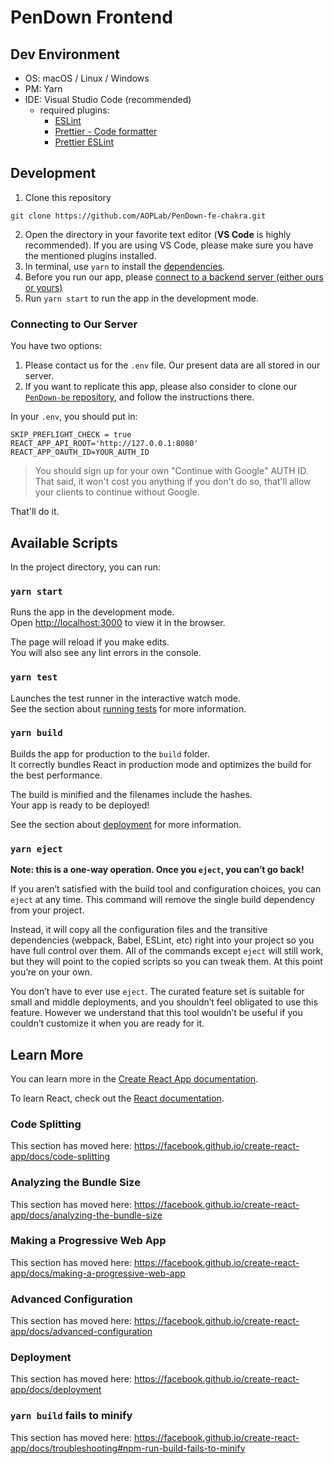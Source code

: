 # PenDown Frontend

## Dev Environment

- OS: macOS / Linux / Windows
- PM: Yarn
- IDE: Visual Studio Code (recommended)
  - required plugins:
    - [ESLint](https://marketplace.visualstudio.com/items?itemName=dbaeumer.vscode-eslint)
    - [Prettier - Code formatter](https://marketplace.visualstudio.com/items?itemName=esbenp.prettier-vscode)
    - [Prettier ESLint](https://marketplace.visualstudio.com/items?itemName=rvest.vs-code-prettier-eslint)

## Development

1. Clone this repository
  ```
  git clone https://github.com/AOPLab/PenDown-fe-chakra.git
  ```
2. Open the directory in your favorite text editor (**VS Code** is highly recommended). If you are using VS Code, please make sure you have the mentioned plugins installed.
4. In terminal, use `yarn` to install the [dependencies](package.json).
5. Before you run our app, please [connect to a backend server (either ours or yours)](#connecting-to-our-server)
6. Run `yarn start` to run the app in the development mode.

### Connecting to Our Server

You have two options:

1. Please contact us for the `.env` file. Our present data are all stored in our server.
2. If you want to replicate this app, please also consider to clone our [`PenDown-be` repository](https://github.com/AOPLab/PenDown-be.git), and follow the instructions there.

  In your `.env`, you should put in:

  ```
  SKIP_PREFLIGHT_CHECK = true
  REACT_APP_API_ROOT='http://127.0.0.1:8080'
  REACT_APP_OAUTH_ID=YOUR_AUTH_ID
  ```

  > You should sign up for your own "Continue with Google" AUTH ID. That said, it won't cost you anything if you don't do so, that'll allow your clients to continue without Google.

  That'll do it.

## Available Scripts

In the project directory, you can run:

### `yarn start`

Runs the app in the development mode.<br />
Open [http://localhost:3000](http://localhost:3000) to view it in the browser.

The page will reload if you make edits.<br />
You will also see any lint errors in the console.

### `yarn test`

Launches the test runner in the interactive watch mode.<br />
See the section about [running tests](https://facebook.github.io/create-react-app/docs/running-tests) for more information.

### `yarn build`

Builds the app for production to the `build` folder.<br />
It correctly bundles React in production mode and optimizes the build for the best performance.

The build is minified and the filenames include the hashes.<br />
Your app is ready to be deployed!

See the section about [deployment](https://facebook.github.io/create-react-app/docs/deployment) for more information.

### `yarn eject`

**Note: this is a one-way operation. Once you `eject`, you can’t go back!**

If you aren’t satisfied with the build tool and configuration choices, you can `eject` at any time. This command will remove the single build dependency from your project.

Instead, it will copy all the configuration files and the transitive dependencies (webpack, Babel, ESLint, etc) right into your project so you have full control over them. All of the commands except `eject` will still work, but they will point to the copied scripts so you can tweak them. At this point you’re on your own.

You don’t have to ever use `eject`. The curated feature set is suitable for small and middle deployments, and you shouldn’t feel obligated to use this feature. However we understand that this tool wouldn’t be useful if you couldn’t customize it when you are ready for it.

## Learn More

You can learn more in the [Create React App documentation](https://facebook.github.io/create-react-app/docs/getting-started).

To learn React, check out the [React documentation](https://reactjs.org/).

### Code Splitting

This section has moved here: https://facebook.github.io/create-react-app/docs/code-splitting

### Analyzing the Bundle Size

This section has moved here: https://facebook.github.io/create-react-app/docs/analyzing-the-bundle-size

### Making a Progressive Web App

This section has moved here: https://facebook.github.io/create-react-app/docs/making-a-progressive-web-app

### Advanced Configuration

This section has moved here: https://facebook.github.io/create-react-app/docs/advanced-configuration

### Deployment

This section has moved here: https://facebook.github.io/create-react-app/docs/deployment

### `yarn build` fails to minify

This section has moved here: https://facebook.github.io/create-react-app/docs/troubleshooting#npm-run-build-fails-to-minify
